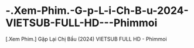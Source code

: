 # -.Xem-Phim.-G-p-L-i-Ch-B-u-2024-VIETSUB-FULL-HD---Phimmoi
[.Xem Phim.] Gặp Lại Chị Bầu (2024) VIETSUB FULL HD - Phimmoi
